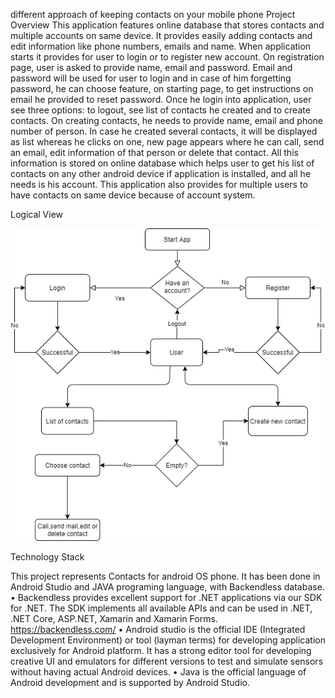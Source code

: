 different approach of keeping contacts on your mobile phone
Project Overview
This application features online database that stores contacts and multiple accounts on same device. It provides easily adding contacts and edit information like phone numbers, emails and name. When application starts it provides for user to login or to register new account. On registration page, user is asked to provide name, email and password. Email and password will be used for user to login and in case of him forgetting password, he can choose feature, on starting page, to get instructions on email he provided to reset password. Once he login into application, user see three options: to logout, see list of contacts he created and to create contacts. On creating contacts, he needs to provide name, email and phone number of person. In case he created several contacts, it will be displayed as list whereas he clicks on one, new page appears where he can call, send an email, edit information of that person or delete that contact. All this information is stored on online database which helps user to get his list of contacts on any other android device if application is installed, and all he needs is his account. This application also provides for multiple users to have contacts on same device because of account system. 

Logical View

 ![Diagram](https://github.com/diktung/Kontakti/blob/master/Untitled%20Diagram.png)

Technology Stack

This project represents Contacts for android OS phone. It has been done in Android Studio and JAVA programing language, with Backendless database. 
•	Backendless provides excellent support for .NET applications via our SDK for .NET. 
The SDK implements all available APIs and can be used in .NET, .NET Core, ASP.NET, Xamarin and Xamarin Forms. https://backendless.com/ 
•	Android studio is the official IDE (Integrated Development Environment) or tool (layman terms) for developing application exclusively for Android platform. It has a strong editor tool for developing creative UI and emulators for different versions to test and simulate sensors without having actual Android devices. 
•	Java is the official language of Android development and is supported by Android Studio.
